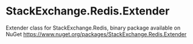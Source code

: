 # StackExchange.Redis.Extender
Extender class for StackExchange.Redis, binary package available on NuGet
https://www.nuget.org/packages/StackExchange.Redis.Extender
